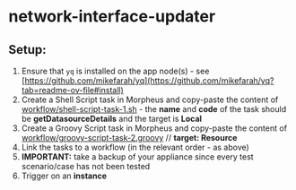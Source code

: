 # network-interface-updater

## Setup:
1. Ensure that `yq` is installed on the app node(s) - see [https://github.com/mikefarah/yq](https://github.com/mikefarah/yq?tab=readme-ov-file#install)
2. Create a Shell Script task in Morpheus and copy-paste the content of [workflow/shell-script-task-1.sh](https://github.com/uthm4n/network-interface-updater/blob/main/workflow/shell-script-task-1.sh) - the **name** and **code** of the task should be **getDatasourceDetails** and the target is **Local**
3. Create a Groovy Script task in Morpheus and copy-paste the content of [workflow/groovy-script-task-2.groovy](https://github.com/uthm4n/network-interface-updater/blob/main/workflow/groovy-script-task-2.groovy) // **target: Resource**
4. Link the tasks to a workflow (in the relevant order - as above)
5. **IMPORTANT:** take a backup of your appliance since every test scenario/case has not been tested
6. Trigger on an **instance**
